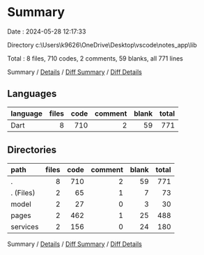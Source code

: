 # Summary

Date : 2024-05-28 12:17:33

Directory c:\\Users\\k9626\\OneDrive\\Desktop\\vscode\\notes_app\\lib

Total : 8 files,  710 codes, 2 comments, 59 blanks, all 771 lines

Summary / [Details](details.md) / [Diff Summary](diff.md) / [Diff Details](diff-details.md)

## Languages
| language | files | code | comment | blank | total |
| :--- | ---: | ---: | ---: | ---: | ---: |
| Dart | 8 | 710 | 2 | 59 | 771 |

## Directories
| path | files | code | comment | blank | total |
| :--- | ---: | ---: | ---: | ---: | ---: |
| . | 8 | 710 | 2 | 59 | 771 |
| . (Files) | 2 | 65 | 1 | 7 | 73 |
| model | 2 | 27 | 0 | 3 | 30 |
| pages | 2 | 462 | 1 | 25 | 488 |
| services | 2 | 156 | 0 | 24 | 180 |

Summary / [Details](details.md) / [Diff Summary](diff.md) / [Diff Details](diff-details.md)